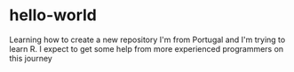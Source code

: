 # hello-world
Learning how to create a new repository
I'm from Portugal and I'm trying to learn R.
I expect to get some help from more experienced programmers on this journey

